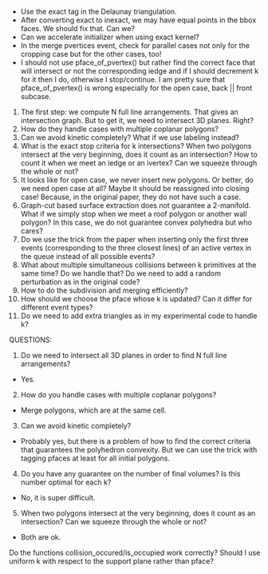 * Use the exact tag in the Delaunay triangulation.
* After converting exact to inexact, we may have equal points in the bbox faces. We should fix that. Can we?
* Can we accelerate initializer when using exact kernel?
* In the merge pvertices event, check for parallel cases not only for the cropping case but for the other cases, too!
* I should not use pface_of_pvertex() but rather find the correct face that will intersect or not the corresponding iedge and if I should decrement k for it then I do, otherwise I stop/continue. I am pretty sure that pface_of_pvertex() is wrong especially for the open case, back || front subcase.


1. The first step: we compute N full line arrangements. That gives an intersection graph. But to get it, we need to intersect 3D planes. Right?
2. How do they handle cases with multiple coplanar polygons?
3. Can we avoid kinetic completely? What if we use labeling instead?
4. What is the exact stop criteria for k intersections? When two polygons intersect at the very beginning, does it count as an intersection? How to count it when we meet an iedge or an ivertex? Can we squeeze through the whole or not?
5. It looks like for open case, we never insert new polygons. Or better, do we need open case at all? Maybe it should be reassigned into closing case! Because, in the original paper, they do not have such a case.
6. Graph-cut based surface extraction does not guarantee a 2-manifold. What if we simply stop when we meet a roof polygon or another wall polygon? In this case, we do not guarantee convex polyhedra but who cares?
7. Do we use the trick from the paper when inserting only the first three events (corresponding to the three closest lines) of an active vertex in the queue instead of all possible events?
8. What about multiple simultaneous collisions between k primitives at the same time? Do we handle that? Do we need to add a random perturbation as in the original code?
9. How to do the subdivision and merging efficiently?
10. How should we choose the pface whose k is updated? Can it differ for different event types?
11. Do we need to add extra triangles as in my experimental code to handle k?


QUESTIONS:
1. Do we need to intersect all 3D planes in order to find N full line arrangements?
- Yes.

2. How do you handle cases with multiple coplanar polygons?
- Merge polygons, which are at the same cell.

3. Can we avoid kinetic completely?
- Probably yes, but there is a problem of how to find the correct criteria that guarantees the polyhedron convexity. But we can use the trick with tagging pfaces at least for all initial polygons.

4. Do you have any guarantee on the number of final volumes? Is this number optimal for each k?
- No, it is super difficult.

5. When two polygons intersect at the very beginning, does it count as an intersection? Can we squeeze through the whole or not?
- Both are ok.

Do the functions collision_occured/is_occupied work correctly?
Should I use uniform k with respect to the support plane rather than pface?